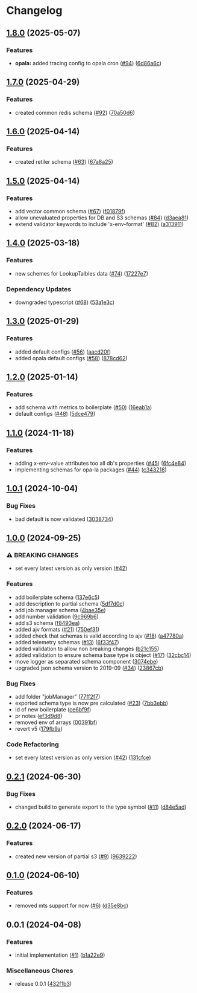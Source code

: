# Changelog

## [1.8.0](https://github.com/MapColonies/schemas/compare/v1.7.0...v1.8.0) (2025-05-07)


### Features

* **opala:** added tracing config to opala cron ([#94](https://github.com/MapColonies/schemas/issues/94)) ([6d86a6c](https://github.com/MapColonies/schemas/commit/6d86a6cfca86c27a2f2dd44a1a94e149e3c362e7))

## [1.7.0](https://github.com/MapColonies/schemas/compare/v1.6.0...v1.7.0) (2025-04-29)


### Features

* created common redis schema ([#92](https://github.com/MapColonies/schemas/issues/92)) ([70a50d6](https://github.com/MapColonies/schemas/commit/70a50d6e85c797c8a1be46bba4e55e6d0176caf5))

## [1.6.0](https://github.com/MapColonies/schemas/compare/v1.5.0...v1.6.0) (2025-04-14)


### Features

* created retiler schema ([#63](https://github.com/MapColonies/schemas/issues/63)) ([67a8a25](https://github.com/MapColonies/schemas/commit/67a8a25e3e63360c30641fb38ce4086833eec438))

## [1.5.0](https://github.com/MapColonies/schemas/compare/v1.4.0...v1.5.0) (2025-04-14)


### Features

* add vector common schema ([#67](https://github.com/MapColonies/schemas/issues/67)) ([f01879f](https://github.com/MapColonies/schemas/commit/f01879ff668aa3a335b1eb51cf7d8cf3bb469143))
* allow unevaluated properties for DB and S3 schemas ([#84](https://github.com/MapColonies/schemas/issues/84)) ([d3aea81](https://github.com/MapColonies/schemas/commit/d3aea81fc173def1988781d2bf94103f43f98523))
* extend validator keywords to include 'x-env-format' ([#82](https://github.com/MapColonies/schemas/issues/82)) ([a313911](https://github.com/MapColonies/schemas/commit/a3139112c0ae07101adce9b0c89f77361b97245a))

## [1.4.0](https://github.com/MapColonies/schemas/compare/v1.3.0...v1.4.0) (2025-03-18)


### Features

* new schemes for LookupTalbles data ([#74](https://github.com/MapColonies/schemas/issues/74)) ([17227e7](https://github.com/MapColonies/schemas/commit/17227e71ea3f6a7505df04f040d50582f82e8b7c))


### Dependency Updates

* downgraded typescript ([#68](https://github.com/MapColonies/schemas/issues/68)) ([53a1e3c](https://github.com/MapColonies/schemas/commit/53a1e3c05c6c6608793958a05678fc6eb17bddc2))

## [1.3.0](https://github.com/MapColonies/schemas/compare/v1.2.0...v1.3.0) (2025-01-29)


### Features

* added default configs ([#56](https://github.com/MapColonies/schemas/issues/56)) ([aacd20f](https://github.com/MapColonies/schemas/commit/aacd20fb5b04ab865e8379ba2d747601c0956bdb))
* added opala default configs ([#58](https://github.com/MapColonies/schemas/issues/58)) ([878cd62](https://github.com/MapColonies/schemas/commit/878cd62246a032ef4bf4452fc7d8d69a3231b3fd))

## [1.2.0](https://github.com/MapColonies/schemas/compare/v1.1.0...v1.2.0) (2025-01-14)


### Features

* add schema with metrics to boilerplate ([#50](https://github.com/MapColonies/schemas/issues/50)) ([16eab1a](https://github.com/MapColonies/schemas/commit/16eab1a2950ab285e5904ccb04fae6b37f684daf))
* default configs ([#48](https://github.com/MapColonies/schemas/issues/48)) ([5dce479](https://github.com/MapColonies/schemas/commit/5dce479bcdaaf4bf1c0aef5cc3b31d65485c0b5e))

## [1.1.0](https://github.com/MapColonies/schemas/compare/v1.0.1...v1.1.0) (2024-11-18)


### Features

* adding x-env-value attributes too all db's properties ([#45](https://github.com/MapColonies/schemas/issues/45)) ([6fc4e84](https://github.com/MapColonies/schemas/commit/6fc4e84de65e8b73c04eda615bb37c32eed5018c))
* implementing schemas for opa-la packages ([#44](https://github.com/MapColonies/schemas/issues/44)) ([c343218](https://github.com/MapColonies/schemas/commit/c3432180fe75ef7015ababe367aedfe6c4d4e84c))

## [1.0.1](https://github.com/MapColonies/schemas/compare/v1.0.0...v1.0.1) (2024-10-04)


### Bug Fixes

* bad default is now validated ([3038734](https://github.com/MapColonies/schemas/commit/30387340183f360bf0e5980feea239a6e19bd914))

## [1.0.0](https://github.com/MapColonies/schemas/compare/v0.2.1...v1.0.0) (2024-09-25)


### ⚠ BREAKING CHANGES

* set every latest version as only version ([#42](https://github.com/MapColonies/schemas/issues/42))

### Features

* add boilerplate schema ([137e6c5](https://github.com/MapColonies/schemas/commit/137e6c5f39f35f9ba1147fee3e2e1e40794a7621))
* add description to partial schema ([5df7d0c](https://github.com/MapColonies/schemas/commit/5df7d0c2f9ae5d24c17ed58aee4c98b8e66edbc8))
* add job manager schema ([4bae35e](https://github.com/MapColonies/schemas/commit/4bae35e22d0cd78e386c2d1916b2f29f019db692))
* add number validation ([9c969b6](https://github.com/MapColonies/schemas/commit/9c969b6b47ab782790aafa604f173bf65fd56ac2))
* add s3 schema ([f8493ea](https://github.com/MapColonies/schemas/commit/f8493eacb2bb9228afc4389d68c24cb9531d2f27))
* added ajv formats ([#21](https://github.com/MapColonies/schemas/issues/21)) ([750ef31](https://github.com/MapColonies/schemas/commit/750ef31e2a517714de1708dffe354bb6ee23eb83))
* added check that schemas is valid according to ajv ([#18](https://github.com/MapColonies/schemas/issues/18)) ([a47780a](https://github.com/MapColonies/schemas/commit/a47780a433fa855067ef86552af6b8ee54c7641b))
* added telemetry schemas ([#13](https://github.com/MapColonies/schemas/issues/13)) ([6f33f47](https://github.com/MapColonies/schemas/commit/6f33f479d0322fecf144dd1133b0f0bbe6edd324))
* added validation to allow non breaking changes ([b21c155](https://github.com/MapColonies/schemas/commit/b21c155bb0688d27f5543a0aba6f8f297385bec9))
* added validation to ensure schema base type is object ([#17](https://github.com/MapColonies/schemas/issues/17)) ([32cbc14](https://github.com/MapColonies/schemas/commit/32cbc149bc598d6731d8c37a74f756b2fd0253ad))
* move logger as separated schema component ([3074ebe](https://github.com/MapColonies/schemas/commit/3074ebea314832380e8bf0c47f1a3c2e7b8e1ef0))
* upgraded json schema version to 2019-09 ([#34](https://github.com/MapColonies/schemas/issues/34)) ([23867cb](https://github.com/MapColonies/schemas/commit/23867cbfb1827a32ee6dae89813774972fb2deb9))


### Bug Fixes

* add folder "jobManager" ([77ff2f7](https://github.com/MapColonies/schemas/commit/77ff2f72faa327c8f8893ed0c4a3368910bcaf24))
* exported schema type is now pre calculated ([#23](https://github.com/MapColonies/schemas/issues/23)) ([7bb3ebb](https://github.com/MapColonies/schemas/commit/7bb3ebb0233ba724c1f867773a8715c0a3efbf42))
* id of new boilerplate ([ce6bf9f](https://github.com/MapColonies/schemas/commit/ce6bf9f4645bfb553d11b546b4255775482ada82))
* pr notes ([ef3d9d8](https://github.com/MapColonies/schemas/commit/ef3d9d876e33a1b5c8722b03125ccf59d763c252))
* removed env of arrays ([00391bf](https://github.com/MapColonies/schemas/commit/00391bfb4bd56fcebdd71fa095a79f9e8572f549))
* revert v5 ([179fb9a](https://github.com/MapColonies/schemas/commit/179fb9a524d95644d37964aa79884fdb287514cf))


### Code Refactoring

* set every latest version as only version ([#42](https://github.com/MapColonies/schemas/issues/42)) ([131cfce](https://github.com/MapColonies/schemas/commit/131cfce70730bcf722d194b547ed1d77015c9235))

## [0.2.1](https://github.com/MapColonies/schemas/compare/v0.2.0...v0.2.1) (2024-06-30)


### Bug Fixes

* changed build to generate export to the type symbol ([#11](https://github.com/MapColonies/schemas/issues/11)) ([d84e5ad](https://github.com/MapColonies/schemas/commit/d84e5ad0b80cb2009d367cbdc180dc05d774c4d7))

## [0.2.0](https://github.com/MapColonies/schemas/compare/v0.1.0...v0.2.0) (2024-06-17)


### Features

* created new version of partial s3 ([#9](https://github.com/MapColonies/schemas/issues/9)) ([9639222](https://github.com/MapColonies/schemas/commit/9639222d3fe6f24ddfa19fa773dbf8dae1bd9332))

## [0.1.0](https://github.com/MapColonies/schemas/compare/v0.0.1...v0.1.0) (2024-06-10)


### Features

* removed mts support for now ([#6](https://github.com/MapColonies/schemas/issues/6)) ([d35e8bc](https://github.com/MapColonies/schemas/commit/d35e8bc676a3af75c73851fa9e288df8da85cbb2))

## 0.0.1 (2024-04-08)


### Features

* initial implementation  ([#1](https://github.com/MapColonies/schemas/issues/1)) ([b1a22e9](https://github.com/MapColonies/schemas/commit/b1a22e9cd14fe4afaa960ef9cf01096743edda15))


### Miscellaneous Chores

* release 0.0.1 ([432f1b3](https://github.com/MapColonies/schemas/commit/432f1b3d659fe0bd9acec687db8ae6efacf4f49b))
